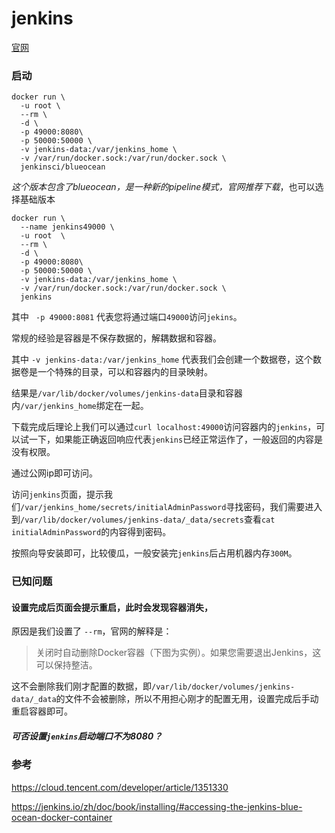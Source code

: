 # jenkins

[官网](https://jenkins.io/zh/doc/book/installing/#accessing-the-jenkins-blue-ocean-docker-container)

### 启动

```shell
docker run \
  -u root \
  --rm \
  -d \
  -p 49000:8080\
  -p 50000:50000 \
  -v jenkins-data:/var/jenkins_home \
  -v /var/run/docker.sock:/var/run/docker.sock \
  jenkinsci/blueocean
```

*这个版本包含了blueocean，是一种新的pipeline模式，官网推荐下载*，也可以选择基础版本

```shell
docker run \
  --name jenkins49000 \
  -u root  \
  --rm \
  -d \
  -p 49000:8080\
  -p 50000:50000 \
  -v jenkins-data:/var/jenkins_home \
  -v /var/run/docker.sock:/var/run/docker.sock \
  jenkins
```

其中 ` -p 49000:8081` 代表您将通过端口`49000`访问`jekins`。

常规的经验是容器是不保存数据的，解耦数据和容器。

其中 `-v jenkins-data:/var/jenkins_home` 代表我们会创建一个数据卷，这个数据卷是一个特殊的目录，可以和容器内的目录映射。


结果是`/var/lib/docker/volumes/jenkins-data`目录和容器内`/var/jenkins_home`绑定在一起。

下载完成后理论上我们可以通过`curl localhost:49000`访问容器内的`jenkins`，可以试一下，如果能正确返回响应代表`jenkins`已经正常运作了，一般返回的内容是没有权限。

通过公网ip即可访问。

访问`jenkins`页面，提示我们`/var/jenkins_home/secrets/initialAdminPassword`寻找密码，我们需要进入到`/var/lib/docker/volumes/jenkins-data/_data/secrets`查看` cat initialAdminPassword `的内容得到密码。

按照向导安装即可，比较傻瓜，一般安装完`jenkins`后占用机器内存`300M`。

### 已知问题


####  设置完成后页面会提示重启，此时会发现容器消失，

原因是我们设置了 ` --rm `，官网的解释是：

> 关闭时自动删除Docker容器（下图为实例）。如果您需要退出Jenkins，这可以保持整洁。

这不会删除我们刚才配置的数据，即`/var/lib/docker/volumes/jenkins-data/_data`的文件不会被删除，所以不用担心刚才的配置无用，设置完成后手动重启容器即可。


##### 可否设置`jenkins`启动端口不为8080？


### 参考

https://cloud.tencent.com/developer/article/1351330

<https://jenkins.io/zh/doc/book/installing/#accessing-the-jenkins-blue-ocean-docker-container>

